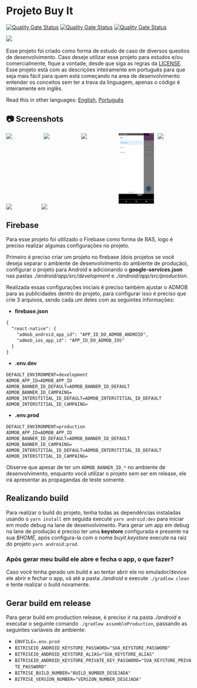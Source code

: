 # Projeto Buy It

[![Quality Gate Status](https://sonarcloud.io/api/project_badges/measure?project=salomaoluiz_BuyIt&metric=alert_status)](https://sonarcloud.io/dashboard?id=salomaoluiz_BuyIt)
[![Quality Gate Status](https://sonarcloud.io/api/project_badges/measure?project=salomaoluiz_BuyIt&metric=code_smells)](https://sonarcloud.io/project/issues?id=salomaoluiz_BuyIt&resolved=false&types=CODE_SMELL)
[![Quality Gate Status](https://sonarcloud.io/api/project_badges/measure?project=salomaoluiz_BuyIt&metric=coverage)](https://sonarcloud.io/component_measures?id=salomaoluiz_BuyIt&metric=coverage&view=list)

<div style="display: flex; width: 200px">
<a href="https://www.buymeacoffee.com/salomaoluiz"><img src="https://img.buymeacoffee.com/button-api/?text=Buy me a coffee&emoji=&slug=salomaoluiz&button_colour=FFDD00&font_colour=000000&font_family=Cookie&outline_colour=000000&coffee_colour=ffffff"></a>
</div>

Esse projeto foi criado como forma de estudo de caso de diversos quesitos de desenvolvimento. Caso deseje utilizar esse projeto para estudos e/ou comercialmente, fique a vontade, desde que siga as regras da [LICENSE](https://github.com/salomaoluiz/BuyIt/blob/main/LICENSE). Esse projeto está com as descrições inteiramente em português para que seja mais fácil para quem está começando na area de desenvolvimento entender os conceitos sem ter a trava da linguagem, apenas o código é inteiramente em inglês.

Read this in other languages: [English](README.en.md), [Português](README.md)

## :camera: Screenshots

<div style="display:flex;" >
  <img src=".github/screenshots/1.jpg" width="19%" >
  <img src=".github/screenshots/2.jpg" style="margin-left:10px;" width="19%" >
  <img src=".github/screenshots/3.jpg" style="margin-left:10px;" width="19%" >
  <img src=".github/screenshots/4.jpg" style="margin-left:10px;" width="19%" >
  <img src=".github/screenshots/5.jpg" style="margin-left:10px;" width="19%" >
</div>

<div style="display:flex;" >
  <img src=".github/screenshots/6.jpg" width="19%" >
  <img src=".github/screenshots/7.jpg" width="19%" >
</div>

## Firebase
Para esse projeto foi utilizado o Firebase como forma de BAS, logo é preciso realizar algumas configurações no projeto.

Primeiro é preciso criar um projeto no firebase (dois projetos se você deseja separar o ambiente de desenvolvimento do ambiente de produção), configurar o projeto para Android e adicionando o **google-services.json** nas pastas *./android/app/src/development* e *./android/app/src/production*.

Realizada essas configurações iniciais é preciso também ajustar o ADMOB para as publicidades dentro do projeto, para configurar isso é preciso que crie 3 arquivos, sendo cada um deles com as seguintes informações:

- **firebase.json**
```
{
  "react-native": {
    "admob_android_app_id": "APP_ID_DO_ADMOB_ANDROID",
    "admob_ios_app_id": "APP_ID_DO_ADMOB_IOS"
  }
}
```
- **.env.dev**
```
DEFAULT_ENVIRONMENT=development
ADMOB_APP_ID=ADMOB_APP_ID
ADMOB_BANNER_ID_DEFAULT=ADMOB_BANNER_ID_DEFAULT
ADMOB_BANNER_ID_CAMPAING=
ADMOB_INTERSTITIAL_ID_DEFAULT=ADMOB_INTERSTITIAL_ID_DEFAULT
ADMOB_INTERSTITIAL_ID_CAMPAING=
```

- **.env.prod**
```
DEFAULT_ENVIRONMENT=production
ADMOB_APP_ID=ADMOB_APP_ID
ADMOB_BANNER_ID_DEFAULT=ADMOB_BANNER_ID_DEFAULT
ADMOB_BANNER_ID_CAMPAING=
ADMOB_INTERSTITIAL_ID_DEFAULT=ADMOB_INTERSTITIAL_ID_DEFAULT
ADMOB_INTERSTITIAL_ID_CAMPAING=
```

Observe que apesar de ter um `ADMOB_BANNER_ID_*` no ambiente de desenvolvimento, enquanto você utilizar o projeto sem ser em release, ele irá apresentar as propagandas de teste somente.

## Realizando build
Para realizar o build do projeto, tenha todas as dependências instaladas usando o `yarn install` em seguida execute `yarn android:dev` para iniciar em modo debug na lane de desenvolvimento. Para gerar um app em debug na lane de produção é preciso ter uma **keystore**  configurada e presente na sua *$HOME*, após configura-la com o nome *buyit.keystore* execute na raiz do projeto `yarn android:prod`.

### Após gerar meu build ele abre e fecha o app, o que fazer?
Caso você tenha gerado um build e ao tentar abrir ele no emulador/device ele abrir e fechar o app, vá até a pasta *./android* e execute `./gradlew clean` e tente realizar o build novamente.

## Gerar build em release
Para gerar build em production release, é preciso ir na pasta *./android* e executar o seguinte comando `./gradlew assembleProduction`, passando as seguintes variáveis de ambiente:
- `ENVFILE=.env.prod`
- `BITRISEIO_ANDROID_KEYSTORE_PASSWORD="SUA_KEYSTORE_PASSWORD"`
- `BITRISEIO_ANDROID_KEYSTORE_ALIAS="SUA_KEYSTORE_ALIAS"`
- `BITRISEIO_ANDROID_KEYSTORE_PRIVATE_KEY_PASSWORD="SUA_KEYSTORE_PRIVATE_PASSWORD"`
- `BITRISE_BUILD_NUMBER="BUILD_NUMBER_DESEJADA"`
- `BITRISE_VERSION_NUMBER="VERSION_NUMBER_DESEJADA"`